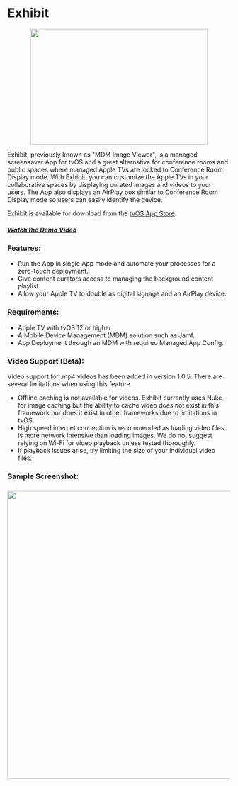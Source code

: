 <h1>Exhibit</h1>

<p align="center">
  <img width="400" height="261" src="https://github.com/NU-ITS/mdm-image-viewer/blob/master/Assets/logo.png?raw=true">
</p>

Exhibit, previously known as "MDM Image Viewer", is a managed screensaver App for tvOS and a great alternative for conference rooms and public spaces where managed Apple TVs are locked to Conference Room Display mode. With Exhibit, you can customize the Apple TVs in your collaborative spaces by displaying curated images and videos to your users. The App also displays an AirPlay box similar to Conference Room Display mode so users can easily identify the device.

Exhibit is available for download from the [tvOS App Store](https://itunes.apple.com/WebObjects/MZStore.woa/wa/viewSoftware?id=1439027089&mt=8).

[<h5>Watch the Demo Video</h5>](https://www.youtube.com/watch?v=jdt0uAyO-28)

<h3>Features:</h3>

* Run the App in single App mode and automate your processes for a zero-touch deployment.
* Give content curators access to managing the background content playlist.
* Allow your Apple TV to double as digital signage and an AirPlay device.

<h3>Requirements:</h3>

* Apple TV with tvOS 12 or higher
* A Mobile Device Management (MDM) solution such as Jamf.
* App Deployment through an MDM with required Managed App Config.

<h3>Video Support (Beta):</h3>
Video support for .mp4 videos has been added in version 1.0.5. There are several limitations when using this feature.

- Offline caching is not available for videos. Exhibit currently uses Nuke for image caching but the ability to cache video does not exist in this framework nor does it exist in other frameworks due to limitations in tvOS.
- High speed internet connection is recommended as loading video files is more network intensive than loading images. We do not suggest relying on Wi-Fi for video playback unless tested thoroughly.
- If playback issues arise, try limiting the size of your individual video files.

<h3>Sample Screenshot:<h3>
<img src="https://github.com/qharouff/mdm-image-viewer/blob/master/Assets/screenshot_example.png?raw=true" width="650">

